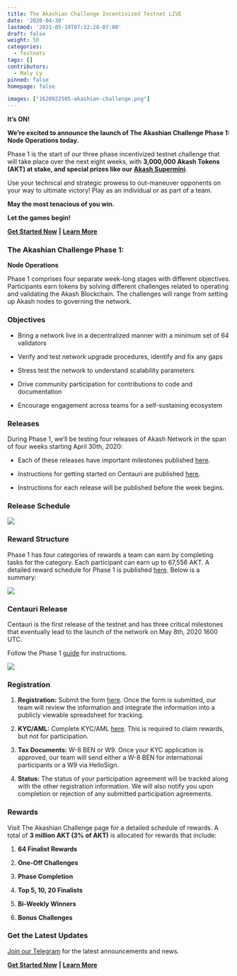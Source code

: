 ```yaml
---
title: The Akashian Challenge Incentivized Testnet LIVE
date: '2020-04-30'
lastmod: '2021-05-19T07:32:28-07:00'
draft: false
weight: 50
categories:
  - Testnets
tags: []
contributors:
  - Maly Ly
pinned: false
homepage: false

images: ["1620922505-akashian-challenge.png"]
---
```

**It’s ON!**   
  
**We’re excited to announce the launch of The Akashian Challenge Phase 1: Node Operations today.**  
  
Phase 1 is the start of our three phase incentivized testnet challenge that will take place over the next eight weeks, with **3,000,000 Akash Tokens (AKT) at stake, and special prizes like our** [**Akash Supermini**](https://akash.network/supermini/).  
  
Use your technical and strategic prowess to out-maneuver opponents on your way to ultimate victory! Play as an individual or as part of a team.  
  
**May the most tenacious of you win.**  
  
**Let the games begin!**

[**Get Started Now**](https://akash.network/akashian/docs) **|** [**Learn More**](https://akash.network/challenge/)

### **The Akashian Challenge Phase 1:**  
**Node Operations**

Phase 1 comprises four separate week-long stages with different objectives. Participants earn tokens by solving different challenges related to operating and validating the Akash Blockchain. The challenges will range from setting up Akash nodes to governing the network.

### **Objectives**

*   Bring a network live in a decentralized manner with a minimum set of 64 validators
    
*   Verify and test network upgrade procedures, identify and fix any gaps
    
*   Stress test the network to understand scalability parameters
    
*   Drive community participation for contributions to code and documentation
    
*   Encourage engagement across teams for a self-sustaining ecosystem
    

### **Releases**

During Phase 1, we’ll be testing four releases of Akash Network in the span of four weeks starting April 30th, 2020:

*   Each of these releases have important milestones published [here](https://akash.network/akashian/phase1/plan). 
    
*   Instructions for getting started on Centauri are published [here](https://akash.network/akashian/phase1/guide). 
    
*   Instructions for each release will be published before the week begins.
    

### **Release Schedule**

![](https://www.datocms-assets.com/45776/1620922423-screen-shot-2020-04-29-at-10-12-43-pm.png)

### **Reward Structure**

Phase 1 has four categories of rewards a team can earn by completing tasks for the category. Each participant can earn up to 67,556 AKT. A detailed reward schedule for Phase 1 is published [here](https://akash.network/akashian/phase1/rewards). Below is a summary: 

![](https://www.datocms-assets.com/45776/1620922441-screen-shot-2020-04-29-at-10-16-16-pm.png)

### **Centauri Release**

Centauri is the first release of the testnet and has three critical milestones that eventually lead to the launch of the network on May 8th, 2020 1600 UTC.  
  
Follow the Phase 1 [guide](https://akash.network/akashian/phase1/guide) for instructions.

![](https://www.datocms-assets.com/45776/1620922458-screen-shot-2020-04-29-at-10-17-41-pm.png)

### **Registration**

1.  **Registration:** Submit the form [here](https://docs.google.com/a/akash.network/forms/d/1oM8eQcaWkpt3nRLh_H0tvQ2AeLpgjkdLn6rfhKyrsJk/edit?usp=sharing). Once the form is submitted, our team will review the information and integrate the information into a publicly viewable spreadsheet for tracking.
    
2.  **KYC/AML:** Complete KYC/AML [here](https://app.akash.network/verifications). This is required to claim rewards, but not for participation.
    
3.  **Tax Documents:** W-8 BEN or W9. Once your KYC application is approved, our team will send either a W-8 BEN for international participants or a W9 via HelloSign.
    
4.  **Status:** The status of your participation agreement will be tracked along with the other registration information. We will also notify you upon completion or rejection of any submitted participation agreements.
    

### **Rewards**

Visit The Akashian Challenge page for a detailed schedule of rewards. A total of **3 million AKT (3% of AKT)** is allocated for rewards that include:

1.  **64 Finalist Rewards**
    
2.  **One-Off Challenges**
    
3.  **Phase Completion**
    
4.  **Top 5, 10, 20 Finalists**
    
5.  **Bi-Weekly Winners**
    
6.  **Bonus Challenges**
    

### **Get the Latest Updates**

[Join our Telegram](https://t.me/AkashNW) for the latest announcements and news.

[**Get Started Now**](https://akash.network/akashian/docs) **|** [**Learn More**](https://akash.network/challenge/)